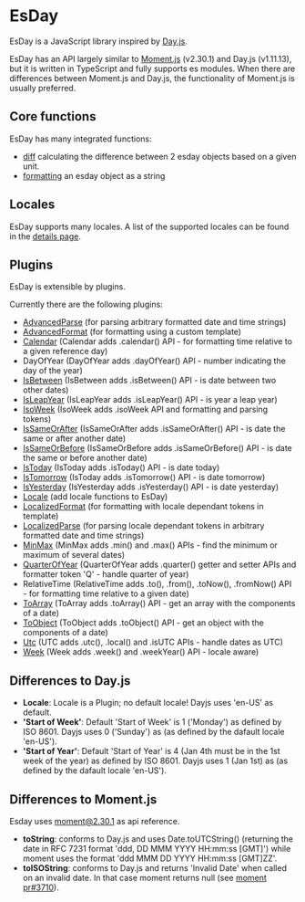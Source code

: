 # EsDay

EsDay is a JavaScript library inspired by [Day.js](https://github.com/iamkun/dayjs).

EsDay has an API largely similar to [Moment.js](https://momentjs.com/docs/) (v2.30.1) and Day.js (v1.11.13), but it is written in TypeScript and fully supports es modules. When there are differences between Moment.js and Day.js, the functionality of Moment.js is usually preferred.

## Core functions
EsDay has many integrated functions:
- [diff](./core/diff.md) calculating the difference between 2 esday objects based on a given unit.
- [formatting](./core/format.md) an esday object as a string

## Locales
EsDay supports many locales. A list of the supported locales can be found in the [details page](./locales/locales.md).

## Plugins
EsDay is extensible by plugins.

Currently there are the following plugins:
- [AdvancedParse](./plugins/advancedParse.md) (for parsing arbitrary formatted date and time strings)
- [AdvancedFormat](./plugins/advancedFormat.md) (for formatting using a custom template)
- [Calendar](./plugins/calendar.md) (Calendar adds .calendar() API - for formatting time relative to a given reference day)
- DayOfYear (DayOfYear adds .dayOfYear() API - number indicating the day of the year)
- [IsBetween](./plugins/isBetween.md) (IsBetween adds .isBetween() API - is date between two other dates)
- [IsLeapYear](./plugins/isLeapYear.md) (IsLeapYear adds .isLeapYear() API - is year a leap year)
- [IsoWeek](./plugins/isoWeek.md) (IsoWeek adds .isoWeek API and formatting and parsing tokens)
- [IsSameOrAfter](./plugins/isSameOrAfter.md) (IsSameOrAfter adds .isSameOrAfter() API - is date the same or after another date)
- [IsSameOrBefore](./plugins/isSameOrBefore.md) (IsSameOrBefore adds .isSameOrBefore() API - is date the same or before another date)
- [IsToday](./plugins/isToday.md) (IsToday adds .isToday() API - is date today)
- [IsTomorrow](./plugins/isTomorrow.md) (IsToday adds .isTomorrow() API - is date tomorrow)
- [IsYesterday](./plugins/isYesterday.md) (IsYesterday adds .isYesterday() API - is date yesterday)
- [Locale](./plugins/locale.md) (add locale functions to EsDay)
- [LocalizedFormat](./plugins/localizedFormat.md) (for formatting with locale dependant tokens in template)
- [LocalizedParse](./plugins/localizedParse.md) (for parsing locale dependant tokens in arbitrary formatted date and time strings)
- [MinMax](./plugins/minMay.md) (MinMax adds .min() and .max() APIs - find the minimum or maximum of several dates)
- [QuarterOfYear](./plugins/quarterOfYear.md) (QuarterOfYear adds .quarter() getter and setter APIs and formatter token 'Q' - handle quarter of year)
- RelativeTime (RelativeTime adds .to(), .from(), .toNow(), .fromNow() API - for formatting time relative to a given date)
- [ToArray](./plugins/toArray.md) (ToArray adds .toArray() API - get an array with the components of a date)
- [ToObject](./plugins/toObject.md) (ToObject adds .toObject() API - get an object with the components of a date)
- [Utc](./plugins/utc.md) (UTC adds .utc(), .local() and .isUTC APIs - handle dates as UTC)
- [Week](./plugins/week.md) (Week adds .week() and .weekYear() API - locale aware)

## Differences to Day.js

- **Locale**: Locale  is a Plugin; no default locale! Dayjs uses 'en-US' as default.
- **'Start of Week'**: Default 'Start of Week' is 1 ('Monday') as defined by ISO 8601. Dayjs uses 0 ('Sunday') as (as defined by the dafault locale 'en-US').
- **'Start of Year'**: Default 'Start of Year' is 4 (Jan 4th must be in the 1st week of the year) as defined by ISO 8601. Dayjs uses 1 (Jan 1st) as (as defined by the dafault locale 'en-US').

## Differences to Moment.js

Esday uses moment@2.30.1 as api reference.

- **toString**: conforms to Day.js and uses Date.toUTCString() (returning the date in RFC 7231 format 'ddd, DD MMM YYYY HH:mm:ss [GMT]') while moment uses the format 'ddd MMM DD YYYY HH:mm:ss [GMT]ZZ'.
- **toISOString**: conforms to Day.js and returns 'Invalid Date' when called on an invalid date. In that case moment returns null (see [moment pr#3710](https://github.com/moment/moment/pull/3710)).
